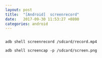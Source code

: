 ```yaml
---
layout: post
title:  "[Android]	screenrecord"
date:   2017-09-30 11:53:27 +0800
categories: android
---
```



```

adb shell screenrecord /sdcard/record.mp4

adb shell screencap -p /sdcard/screen.png

```






